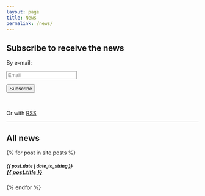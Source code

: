 ```yaml
---
layout: page
title: News
permalink: /news/
---
```


<h2>Subscribe to receive the news</h2>
<div id="mc_embed_shell">
	<div id="mc_embed_signup">
	    <form action="https://tudelft.us12.list-manage.com/subscribe/post?u=e232253e1c3c3152374abfdd1&amp;id=53540258a3&amp;f_id=004e8fe0f0" method="post" id="mc-embedded-subscribe-form" name="mc-embedded-subscribe-form" class="validate" target="_self" novalidate="">
	    	<p>By e-mail:</p>
	    	<p class="control has-icons-left">
	    		<input class="input" type="email" name="EMAIL" id="mce-EMAIL" placeholder="Email" />
	    		<span class="icon is-small is-left">
			    	<i class="fas fa-envelope"></i>
			    </span>
			</p>
			<div style="position: absolute; left: -5000px;" aria-hidden="true">
			        /* real people should not fill this in and expect good things - do not remove this or risk form bot signups */
			        <input type="text" name="b_e232253e1c3c3152374abfdd1_53540258a3" tabindex="-1" value="">
			    </div>
		        <div class="optionalParent">
		            <div class="clear foot">
		                <input type="submit" name="subscribe" id="mc-embedded-subscribe" class="button" value="Subscribe">
		            </div>
		        </div>
		</form>
	</div>
</div>
<br />
<p>Or with <a href="{{ site.baseurl }}/feed.xml"><i class="fa fa-rss"></i> RSS</a></p>

<hr>

<h2>All news</h2>

{% for post in site.posts %}

<h5><small>{{ post.date | date_to_string }}</small><br><a href="{{ site.baseurl }}{{ post.url }}">{{ post.title }}</a></h5>

{% endfor %}

<br><br>





